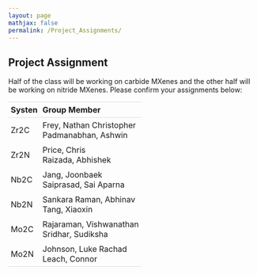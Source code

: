 ```yaml
---
layout: page
mathjax: false
permalink: /Project_Assignments/
---
```


## Project Assignment ##

Half of the class will be working on carbide MXenes and the other half will be working on nitride MXenes. Please confirm your assignments below:
<style>
table {
    width:100%;
}
table, th, td {
    border-collapse: collapse;
}
th, td {
    padding: 5px;
    text-align: left;
}
th {
    border-top: 1px solid #ddd;
    border-bottom: 1px solid #ddd;
}
tr.last
{
    border-bottom: 1px solid #ddd;
}
table#t01 tr:nth-child(even) {
    background-color: #eee;
}
table#t01 tr:nth-child(odd) {
   background-color:#fff;
}
table#t01 th    {
    background-color: black;
    color: white;
}
</style>
<table>
<tr>
    <th>Systen</th>
    <th>Group Member</th>
</tr>
<tr>
    <td>Zr2C</td>
    <td>Frey, Nathan Christopher<br>
        Padmanabhan, Ashwin </td>
</tr>
<tr>
    <td>Zr2N </td>
    <td>Price, Chris <br>
        Raizada, Abhishek </td>
</tr>
<tr>
    <td>Nb2C</td>
    <td>Jang, Joonbaek <br>
    Saiprasad, Sai Aparna</td>
</tr>
<tr>
    <td>Nb2N</td>
    <td>Sankara Raman, Abhinav <br>
    Tang, Xiaoxin </td>
</tr>
<tr>
    <td>Mo2C</td>
    <td>Rajaraman, Vishwanathan <br>
    Sridhar, Sudiksha </td>
</tr>
<tr class="last">
    <td>Mo2N</td>
    <td>Johnson, Luke Rachad<br>
    Leach, Connor</td>
</tr>

</table>
